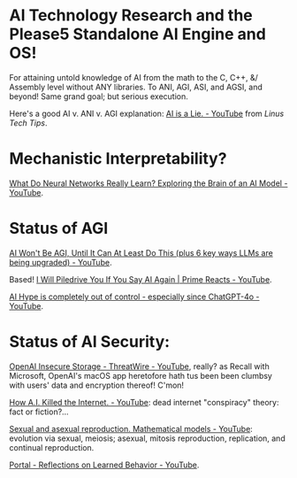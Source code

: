 # AI Technology Research and the Please5 Standalone AI Engine and OS!

For attaining untold knowledge of AI from the math to the C, C++, &amp;/ Assembly level without ANY libraries. To ANI, AGI, ASI, and AGSI, and beyond!   Same grand goal; but serious execution.

Here's a good AI v. ANI v. AGI explanation: [AI is a Lie. - YouTube](https://youtu.be/nGIpdiQrFDU) from *Linus Tech Tips*.

# Mechanistic Interpretability?

[What Do Neural Networks Really Learn? Exploring the Brain of an AI Model - YouTube](https://youtu.be/jGCvY4gNnA8).

# Status of AGI

[AI Won&#39;t Be AGI, Until It Can At Least Do This (plus 6 key ways LLMs are being upgraded) - YouTube](https://youtu.be/PeSNEXKxarU).

Based! [I Will Piledrive You If You Say AI Again | Prime Reacts - YouTube](https://youtu.be/k0XuoK132z4).

[AI Hype is completely out of control - especially since ChatGPT-4o - YouTube](https://youtu.be/VctsqOo8wsc).

# Status of AI Security:

[OpenAI Insecure Storage - ThreatWire - YouTube](https://youtu.be/L0IBbmmaMiU), really? as Recall with Microsoft, OpenAI's macOS app heretofore hath tus been been clumbsy with users' data and encryption thereof! C'mon!

[How A.I. Killed the Internet. - YouTube](https://youtu.be/PaVjQFMg7L0): dead internet "conspiracy" theory: fact or fiction?…

[Sexual and asexual reproduction. Mathematical models - YouTube](https://youtu.be/4VMk1VgdoCU): evolution via sexual, meiosis; asexual, mitosis reproduction, replication, and continual reproduction.

[Portal - Reflections on Learned Behavior - YouTube](https://youtu.be/eYzKAKLlr74).
